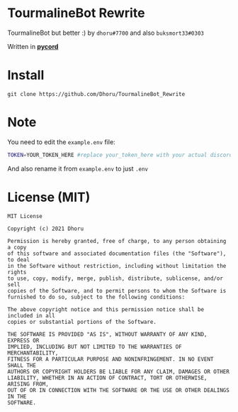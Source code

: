 # TourmalineBot Rewrite
TourmalineBot but better :)
by `dhoru#7700` and also `buksmort33#0303`

Written in [**pycord**](https://github.com/Pycord-Development/pycord)
# Install
```git
git clone https://github.com/Dhoru/TourmalineBot_Rewrite
```
# Note
You need to edit the `example.env` file:
```sh
TOKEN=YOUR_TOKEN_HERE #replace your_token_here with your actual discord token
```
And also rename it from `example.env` to just `.env`

# License (MIT)
```
MIT License

Copyright (c) 2021 Dhoru

Permission is hereby granted, free of charge, to any person obtaining a copy
of this software and associated documentation files (the "Software"), to deal
in the Software without restriction, including without limitation the rights
to use, copy, modify, merge, publish, distribute, sublicense, and/or sell
copies of the Software, and to permit persons to whom the Software is
furnished to do so, subject to the following conditions:

The above copyright notice and this permission notice shall be included in all
copies or substantial portions of the Software.

THE SOFTWARE IS PROVIDED "AS IS", WITHOUT WARRANTY OF ANY KIND, EXPRESS OR
IMPLIED, INCLUDING BUT NOT LIMITED TO THE WARRANTIES OF MERCHANTABILITY,
FITNESS FOR A PARTICULAR PURPOSE AND NONINFRINGEMENT. IN NO EVENT SHALL THE
AUTHORS OR COPYRIGHT HOLDERS BE LIABLE FOR ANY CLAIM, DAMAGES OR OTHER
LIABILITY, WHETHER IN AN ACTION OF CONTRACT, TORT OR OTHERWISE, ARISING FROM,
OUT OF OR IN CONNECTION WITH THE SOFTWARE OR THE USE OR OTHER DEALINGS IN THE
SOFTWARE.
```
